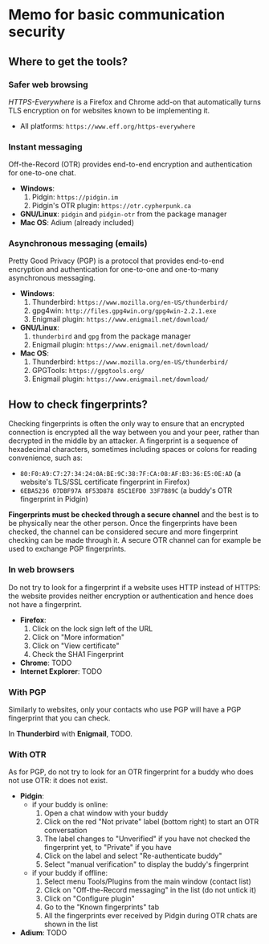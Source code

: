 # Memo for basic communication security

## Where to get the tools?

### Safer web browsing
_HTTPS-Everywhere_ is a Firefox and Chrome add-on that automatically turns TLS encryption on for websites known to be implementing it.

- All platforms: `https://www.eff.org/https-everywhere`

### Instant messaging
Off-the-Record (OTR) provides end-to-end encryption and authentication for one-to-one chat.

- **Windows**:
    1. Pidgin: `https://pidgin.im` 
    2. Pidgin's OTR plugin: `https://otr.cypherpunk.ca`
- **GNU/Linux**: `pidgin` and `pidgin-otr` from the package manager
- **Mac OS**: Adium (already included)

### Asynchronous messaging (emails)
Pretty Good Privacy (PGP) is a protocol that provides end-to-end encryption and authentication for one-to-one and one-to-many asynchronous messaging.

- **Windows**:
    1. Thunderbird: `https://www.mozilla.org/en-US/thunderbird/`
    2. gpg4win: `http://files.gpg4win.org/gpg4win-2.2.1.exe`
    3. Enigmail plugin: `https://www.enigmail.net/download/`
- **GNU/Linux**:
    1. `thunderbird` and `gpg` from the package manager
    2. Enigmail plugin: `https://www.enigmail.net/download/`
- **Mac OS**:
    1. Thunderbird: `https://www.mozilla.org/en-US/thunderbird/`
    2. GPGTools: `https://gpgtools.org/`
    3. Enigmail plugin: `https://www.enigmail.net/download/`

## How to check fingerprints?
Checking fingerprints is often the only way to ensure that an encrypted connection is encrypted all the way between you and your peer, rather than decrypted in the middle by an attacker. A fingerprint is a sequence of hexadecimal characters, sometimes including spaces or colons for reading convenience, such as:

- `80:F0:A9:C7:27:34:24:0A:BE:9C:38:7F:CA:08:AF:B3:36:E5:0E:AD` (a website's TLS/SSL certificate fingerprint in Firefox)
- `6EBA5236 07DBF97A 8F53D878 85C1EFD0 33F7B89C` (a buddy's OTR fingerprint in Pidgin)

**Fingerprints must be checked through a secure channel** and the best is to be physically near the other person. Once the fingerprints have been checked, the channel can be considered secure and more fingerprint checking can be made through it. A secure OTR channel can for example be used to exchange PGP fingerprints.

### In web browsers
Do not try to look for a fingerprint if a website uses HTTP instead of HTTPS: the website provides neither encryption or authentication and hence does not have a fingerprint.

- **Firefox**:
    1. Click on the lock sign left of the URL
    2. Click on "More information"
    3. Click on "View certificate"
    4. Check the SHA1 Fingerprint
- **Chrome**: TODO
- **Internet Explorer**: TODO

### With PGP
Similarly to websites, only your contacts who use PGP will have a PGP fingerprint that you can check.

In **Thunderbird** with **Enigmail**, TODO.

### With OTR
As for PGP, do not try to look for an OTR fingerprint for a buddy who does not use OTR: it does not exist.

- **Pidgin**:
    * if your buddy is online:
        1. Open a chat window with your buddy
        2. Click on the red "Not private" label (bottom right) to start an OTR conversation
        3. The label changes to "Unverified" if you have not checked the fingerprint yet, to "Private" if you have
        4. Click on the label and select "Re-authenticate buddy"
        5. Select "manual verification" to display the buddy's fingerprint
    * if your buddy if offline:
        1. Select menu Tools/Plugins from the main window (contact list)
        2. Click on "Off-the-Record messaging" in the list (do not untick it)
        3. Click on "Configure plugin"
        4. Go to the "Known fingerprints" tab
        5. All the fingerprints ever received by Pidgin during OTR chats are shown in the list
- **Adium**: TODO
